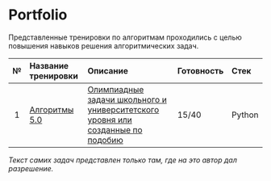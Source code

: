 # Portfolio

Представленные тренировки по алгоритмам проходились с целью повышения навыков решения алгоритмических задач.

| № | Название тренировки | Описание | Готовность | Стек | 
| :----: | :---------------------- | :---------------------- | :---------------------- | :---------------------- |
| 1 | [Алгоритмы 5.0](https://github.com/observer012/Algorithm-training/tree/main/Алгоритмы%205.0) | [Олимпиадные задачи школьного и университетского уровня или созданные по подобию](https://yandex.ru/yaintern/algorithm-training) | 15/40 | Python |

*Текст самих задач представлен только там, где на это автор дал разрешение.*
